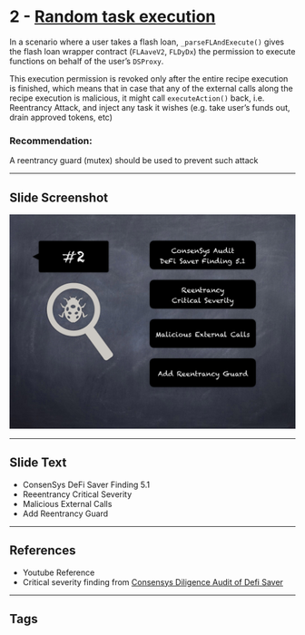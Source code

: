 
# 2 - [Random task execution](./Random%20task%20execution.md)

In a scenario where a user takes a flash loan, `_parseFLAndExecute()` gives the flash loan wrapper contract (`FLAaveV2`, `FLDyDx`) the permission to execute functions on behalf of the user’s `DSProxy`. 

This execution permission is revoked only after the entire recipe execution is finished, which means that in case that any of the external calls along the recipe execution is malicious, it might call `executeAction()` back, i.e. Reentrancy Attack, and inject any task it wishes (e.g. take user’s funds out, drain approved tokens, etc)

### Recommendation:
A reentrancy guard (mutex) should be used to prevent such attack
___
## Slide Screenshot
![002.png](../../images/7.%20Audit%20Findings%20101/002.png)
___
## Slide Text
- ConsenSys DeFi Saver Finding 5.1
- Reeentrancy Critical Severity
- Malicious External Calls
- Add Reentrancy Guard
___
## References
- Youtube Reference
- Critical severity finding from [Consensys Diligence Audit of Defi Saver](https://consensys.net/diligence/audits/2021/03/defi-saver/#random-task-execution)
___
## Tags
